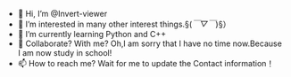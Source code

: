 - 👋 Hi, I’m @Invert-viewer
- 👀 I’m interested in many other interest things.§(*￣▽￣*)§）
- 🌱 I’m currently learning Python and C++
- 💞️ Collaborate? With me? Oh,I am sorry that I have no time now.Because I am now study in school! 
- 📫 How to reach me? Wait for me to update the Contact information！

<!---
Invert-viewer/Invert-viewer is a ✨ special ✨ repository because its `README.md` (this file) appears on your GitHub profile.
You can click the Preview link to take a look at your changes.
--->
